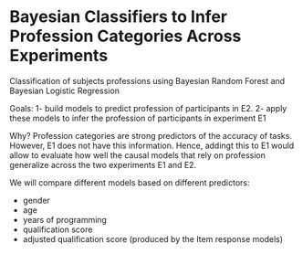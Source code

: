 # Bayesian Classifiers to Infer Profession Categories Across Experiments
 Classification of subjects professions using Bayesian Random Forest and Bayesian Logistic Regression

Goals: 
1- build models to predict profession of participants in E2.
2- apply these models to infer the profession of participants in experiment E1

Why?
Profession categories are strong predictors of the accuracy of tasks. However, E1 does not have this information.
Hence, addingt this to E1 would allow to evaluate how well the causal models that rely on profession generalize 
across the two experiments E1 and E2.

We will compare different models based on different predictors:
- gender
- age
- years of programming
- qualification score
- adjusted qualification score (produced by the Item response models)
